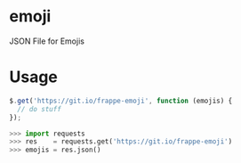 # emoji
JSON File for Emojis

# Usage
```js
$.get('https://git.io/frappe-emoji', function (emojis) {
  // do stuff
});
```

```python
>>> import requests
>>> res    = requests.get('https://git.io/frappe-emoji')
>>> emojis = res.json()
```
